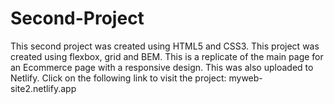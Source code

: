 # Second-Project
This second project was created using HTML5 and CSS3. This project was created using flexbox, grid and BEM. This is a replicate of the main page for an Ecommerce page with a responsive design.
This was also uploaded to Netlify. Click on the following link to visit the project:
myweb-site2.netlify.app
